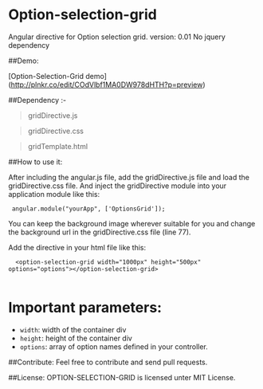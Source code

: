 Option-selection-grid
=====================

Angular directive for Option selection grid. version: 0.01
No jquery dependency

##Demo:

[Option-Selection-Grid demo] (http://plnkr.co/edit/COdVlbf1MA0DW978dHTH?p=preview)

##Dependency :-
> gridDirective.js

> gridDirective.css
 
> gridTemplate.html

##How to use it:

After including the angular.js file, add the gridDirective.js file and load the gridDirective.css file.
And inject the gridDirective module into your application module like this:

   ` angular.module("yourApp", ['OptionsGrid']);`

You can keep the background image wherever suitable for you and change the background url in the gridDirective.css file (line 77).

Add the directive in your html file like this:
```
  <option-selection-grid width="1000px" height="500px" options="options"></option-selection-grid>
  
```
# Important parameters:
* `width`: width of the container div
* `height`: height of the container div
* `options`: array of option names defined in your controller.

##Contribute: 
Feel free to contribute and send pull requests.

##License:
OPTION-SELECTION-GRID is licensed unter MIT License.



